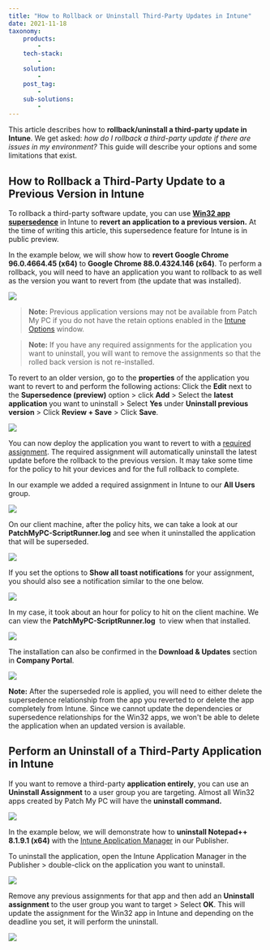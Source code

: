 ```yaml
---
title: "How to Rollback or Uninstall Third-Party Updates in Intune"
date: 2021-11-18
taxonomy:
    products:
        - 
    tech-stack:
        - 
    solution:
        - 
    post_tag:
        - 
    sub-solutions:
        - 
---
```


This article describes how to **rollback/uninstall a third-party update in Intune**. We get asked: _how do I rollback a third-party update if there are issues in my environment?_ This guide will describe your options and some limitations that exist.

## How to Rollback a Third-Party Update to a Previous Version in Intune

To rollback a third-party software update, you can use [**Win32 app supersedence**](https://docs.microsoft.com/en-us/mem/intune/apps/apps-win32-supersedence) in Intune to **revert an application to a previous version.** At the time of writing this article, this supersedence feature for Intune is in public preview.

In the example below, we will show how to **revert Google Chrome 96.0.4664.45 (x64)** to **Google Chrome 88.0.4324.146 (x64)**. To perform a rollback, you will need to have an application you want to rollback to as well as the version you want to revert from (the update that was installed).

![](../../_images/intune-rollback-1.png)

> **Note:** Previous application versions may not be available from Patch My PC if you do not have the retain options enabled in the [Intune Options](https://patchmypc.com/intune-application-creation-options) window. 

> **Note:** If you have any required assignments for the application you want to uninstall, you will want to remove the assignments so that the rolled back version is not re-installed. 

To revert to an older version, go to the **properties** of the application you want to revert to and perform the following actions: Click the **Edit** next to the **Supersedence (preview)** option > click **Add** > Select the **latest application** you want to uninstall > Select **Yes** under **Uninstall previous version** > Click **Review + Save** > Click **Save**.

![](../../_images/intune-rolback-8.gif)

You can now deploy the application you want to revert to with a [required assignment](https://docs.microsoft.com/en-us/mem/intune/apps/apps-win32-add#step-7-assignments). The required assignment will automatically uninstall the latest update before the rollback to the previous version. It may take some time for the policy to hit your devices and for the full rollback to complete.

In our example we added a required assignment in Intune to our **All Users** group.

![](../../_images/intune-rollback-10.png)

On our client machine, after the policy hits, we can take a look at our **PatchMyPC-ScriptRunner.log** and see when it uninstalled the application that will be superseded.

![](../../_images/intune-rollback-11.png)

If you set the options to **Show all toast notifications** for your assignment, you should also see a notification similar to the one below.

![](../../_images/intune-rollback-12.png)

In my case, it took about an hour for policy to hit on the client machine. We can view the **PatchMyPC-ScriptRunner.log**  to view when that installed.

![](../../_images/intune-rollback-14.png)

The installation can also be confirmed in the **Download & Updates** section in **Company Portal**.

![](../../_images/intune-rollback-13.png)

**Note:** After the superseded role is applied, you will need to either delete the supersedence relationship from the app you reverted to or delete the app completely from Intune. Since we cannot update the dependencies or supersedence relationships for the Win32 apps, we won't be able to delete the application when an updated version is available. 

## Perform an Uninstall of a Third-Party Application in Intune

If you want to remove a third-party **application entirely**, you can use an **Uninstall Assignment** to a user group you are targeting. Almost all Win32 apps created by Patch My PC will have the **uninstall command.** 

![](../../_images/intune-rollback-9.png)

In the example below, we will demonstrate how to **uninstall Notepad++ 8.1.9.1 (x64)** with the [Intune Application Manager](https://patchmypc.com/intune-application-manager-utility) in our Publisher.

To uninstall the application, open the Intune Application Manager in the Publisher > double-click on the application you want to uninstall.

![](../../_images/intune-rollback-15.png)

Remove any previous assignments for that app and then add an **Uninstall assignment** to the user group you want to target > Select **OK**. This will update the assignment for the Win32 app in Intune and depending on the deadline you set, it will perform the uninstall.

![](../../_images/intune-rollback-16.png)
